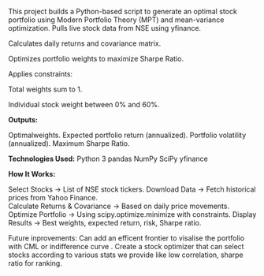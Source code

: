 This project builds a Python-based script to generate an optimal stock portfolio using Modern Portfolio Theory (MPT) and mean-variance optimization.
Pulls live stock data from NSE using yfinance.

Calculates daily returns and covariance matrix.

Optimizes portfolio weights to maximize Sharpe Ratio.

Applies constraints:

Total weights sum to 1.

Individual stock weight between 0% and 60%.

**Outputs:**

Optimalweights.
Expected portfolio return (annualized).
Portfolio volatility (annualized).
Maximum Sharpe Ratio.

**Technologies Used:**
Python 3
pandas
NumPy
SciPy
yfinance

**How It Works:**

Select Stocks → List of NSE stock tickers.
Download Data → Fetch historical prices from Yahoo Finance.\
Calculate Returns & Covariance → Based on daily price movements.
Optimize Portfolio → Using scipy.optimize.minimize with constraints.
Display Results → Best weights, expected return, risk, Sharpe ratio.

Future inprovements:
Can add an efficent frontier to visalise the portfolio with CML or indifference curve .
Create a stock optimizer that can select stocks according to various stats we provide like low correlation, sharpe ratio for ranking.



